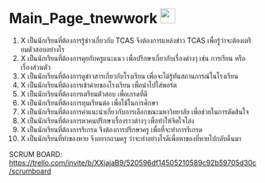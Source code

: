 # Main_Page_tnewwork <img src="https://media.giphy.com/media/hvRJCLFzcasrR4ia7z/giphy.gif" width="30px">
 
1. X เป็นนักเรียนที่ต้องการรู้ข่าวเกี่ยวกับ TCAS จึงต้องการแหล่งข่าว TCAS เพื่อรู้ว่าจะต้องเตรียมตัวสอบอย่างไร
2. X เป็นนักเรียนที่ต้องการคุยกับครูแนะแนว เพื่อปรึกษาเกี่ยวกับเรื่องต่างๆ เช่น การเรียน หรือ เรื่องส่วนตัว
3. X เป็นนักเรียนที่ต้องการดูข่าวสารเกี่ยวกับโรงเรียน เพื่อจะได้รู้ทันสถานการณ์ในโรงเรียน
4. X เป็นนักเรียนที่ต้องการเข้าค่ายของโรงเรียน เพื่อนำไปใส่พอร์ต
5. X เป็นนักเรียนที่ต้องการเตรียมตัวสอบ เพื่อเกรดที่ดี
6. X เป็นนักเรียนที่ต้องการทุนเรียนต่อ เพื่อใช้ในการศึกษา
7. X เป็นนักเรียนที่ต้องการคำแนะนำเกี่ยวกับการเลือกขณะมหาวิทยาลัย เพื่อช่วยในการตัดสินใจ
8. X เป็นนักเรียนที่ต้องการหาคนปรึกษาเรื่องราวต่างๆ เพื่อทำให้จิตใจโล่ง 
9. X เป็นนักเรียนที่ต้องการรึเกรด จึงต้องการปรึกษาครู เพื่อที่จะทำการรีเกรด
10. X เป็นนักเรียนที่ทำของหาย จึงอยากถามครู ว่าจะทำอย่างไรดีเพื่อหาของที่หายไปกลับคืนมา


SCRUM BOARD: https://trello.com/invite/b/XXjajaB9/520596df14505210589c92b59705d30c/scrumboard
